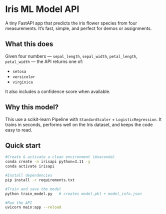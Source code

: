 # Iris ML Model API

A tiny FastAPI app that predicts the iris flower species from four measurements. It’s fast, simple, and perfect for demos or assignments.

## What this does

Given four numbers — `sepal_length`, `sepal_width`, `petal_length`, `petal_width` — the API returns one of:

- `setosa`
- `versicolor`
- `virginica`

It also includes a confidence score when available.

## Why this model?

 This use a scikit-learn Pipeline with `StandardScaler` + `LogisticRegression`. It trains in seconds, performs well on the Iris dataset, and keeps the code easy to read.

## Quick start

```bash
#Create & activate a clean environment (Anaconda)
conda create -n irisapi python=3.11 -y
conda activate irisapi

#Install dependencies
pip install -r requirements.txt

#Train and save the model
python train_model.py   # creates model.pkl + model_info.json

#Run the API
uvicorn main:app --reload

```
